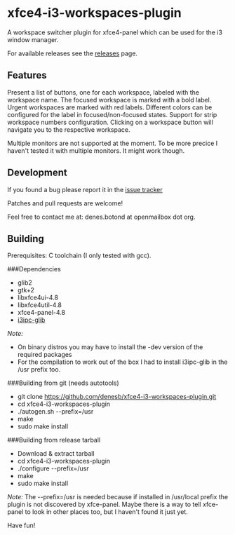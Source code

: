 xfce4-i3-workspaces-plugin
==========================

A workspace switcher plugin for xfce4-panel which can be used for the i3 window manager.

For available releases see the [releases](https://github.com/denesb/xfce4-i3-workspaces-plugin/releases) page.

Features
--------

Present a list of buttons, one for each workspace, labeled with the workspace name.
The focused workspace is marked with a bold label. Urgent workspaces are marked with red labels.
Different colors can be configured for the label in focused/non-focused states.
Support for strip workspace numbers configuration.
Clicking on a workspace button will navigate you to the respective workspace.

Multiple monitors are not supported at the moment. To be more precice I haven't tested it with
multiple monitors. It might work though.

Development
-----------

If you found a bug please report it in the [issue tracker](https://github.com/denesb/xfce4-i3-workspaces-plugin/issues "Bugs")

Patches and pull requests are welcome!

Feel free to contact me at: denes.botond at openmailbox dot org.

Building
--------

Prerequisites: C toolchain (I only tested with gcc).

###Dependencies

* glib2
* gtk+2
* libxfce4ui-4.8
* libxfce4util-4.8
* xfce4-panel-4.8
* [i3ipc-glib](https://github.com/acrisci/i3ipc-glib "i3ipc-glib")

*Note:*
+ On binary distros you may have to install the -dev version of the required
packages
+ For the compilation to work out of the box I had to install i3ipc-glib in
the /usr prefix too.

###Building from git (needs autotools)
* git clone https://github.com/denesb/xfce4-i3-workspaces-plugin.git
* cd xfce4-i3-workspaces-plugin
* ./autogen.sh --prefix=/usr
* make
* sudo make install

###Building from release tarball
* Download & extract tarball
* cd xfce4-i3-workspaces-plugin
* ./configure --prefix=/usr
* make
* sudo make install

*Note:*
The --prefix=/usr is needed because if installed in /usr/local prefix the
plugin is not discovered by xfce-panel. Maybe there is a way to tell xfce-panel
to look in other places too, but I haven't found it just yet.

Have fun!
